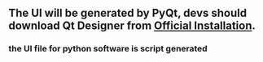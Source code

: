 ## The UI will be generated by PyQt, devs should download Qt Designer from <a href="https://doc.qt.io/qt-6/get-and-install-qt.html"> Official Installation</a>.
### the UI file for python software is script generated
